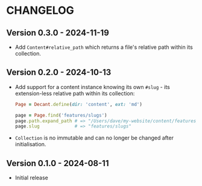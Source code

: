 # CHANGELOG

## Version 0.3.0 - 2024-11-19

- Add `Content#relative_path` which returns a file's relative path within its collection.

## Version 0.2.0 - 2024-10-13

- Add support for a content instance knowing its own `#slug` - its extension-less relative path within its collection:

  ```ruby
  Page = Decant.define(dir: 'content', ext: 'md')

  page = Page.find('features/slugs')
  page.path.expand_path # => "/Users/dave/my-website/content/features/slugs.md"
  page.slug             # => "features/slugs"
  ```
- `Collection` is no immutable and can no longer be changed after initialisation.

## Version 0.1.0 - 2024-08-11

- Initial release
